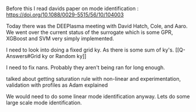 Before this I read davids paper on mode identification : https://doi.org/10.1088/0029-5515/56/10/104003

Today there was the DEEPlasma meeting with David Hatch, Cole, and Aaro. We went over the current status of the surrogate which is some GPR, XGBoost and SVM very simply implemented. 

I need to look into doing a fixed grid ky. As there is some sum of ky's. [[Q-Answers#Grid ky or Random ky]]

I need to fix nans. Probably they aren't being ran for long enough. 

talked about getting saturation rule with non-linear and experimentation, validation with profiles as Adam explained

We would need to do some linear mode identification anyway. Lets do some large scale mode identification. 
